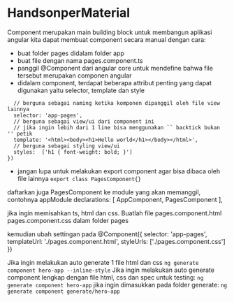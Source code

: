 # HandsonperMaterial

Component merupakan main building block untuk membangun aplikasi angular
kita dapat membuat component secara manual dengan cara:

- buat folder pages didalam folder app
- buat file dengan nama pages.component.ts
- panggil @Component dari angular core untuk mendefine bahwa file tersebut merupakan componen angular
- didalam component, terdapat beberapa attribut penting yang dapat digunakan yaitu selector, template dan style

``` @Component({
  // berguna sebagai naming ketika komponen dipanggil oleh file view lainnya
  selector: 'app-pages',
  // berguna sebagai view/ui dari component ini
  // jika ingin lebih dari 1 line bisa menggunakan `` backtick bukan '' petik
  template: '<html><body><h1>Hello world</h1></body></html>',
  // berguna sebagai styling view/ui
  styles:  ['h1 { font-weight: bold; }']
})
```

- jangan lupa untuk melakukan export component agar bisa dibaca oleh file lainnya
`export class PagesComponent{}`

daftarkan juga PagesComponent ke module yang akan memanggil, contohnya appModule
  declarations: [
    AppComponent,
    PagesComponent
  ],

jika ingin memisahkan ts, html dan css. Buatlah file
pages.component.html
pages.component.css
dalam folder pages

kemudian ubah settingan pada
@Component({
  selector: 'app-pages',
  templateUrl: './pages.component.html',
  styleUrls: ['./pages.component.css']
})

Jika ingin melakukan auto generate 1 file html dan css
`ng generate component hero-app --inline-style`
Jika ingin melakukan auto generate component lengkap dengan file html, css dan spec untuk testing:
`ng generate component hero-app`
jika ingin dimasukkan pada folder generate:
`ng generate component generate/hero-app`
